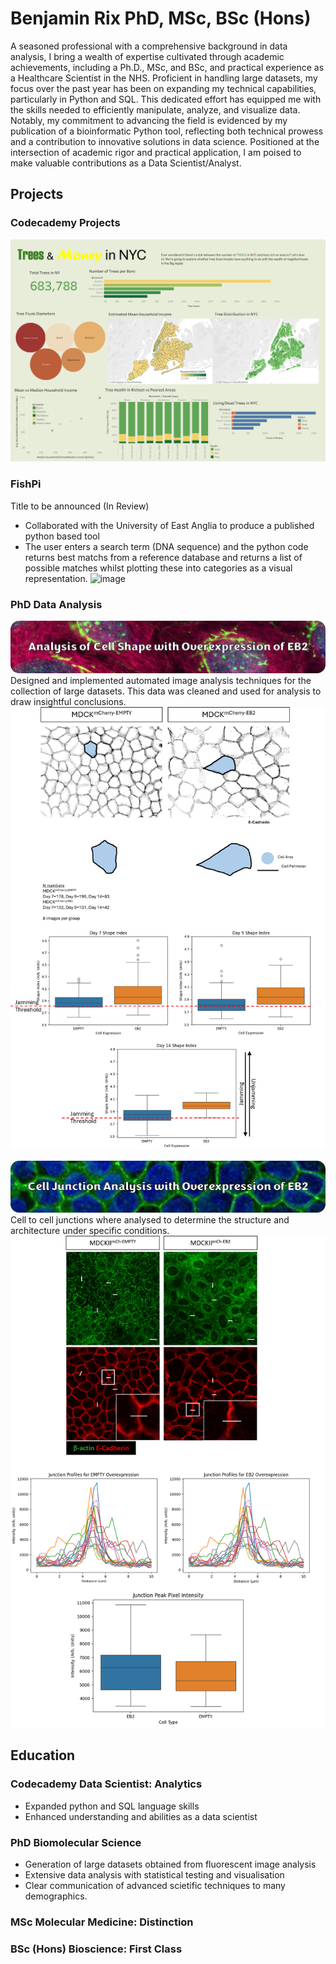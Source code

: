 # Benjamin Rix PhD, MSc, BSc (Hons)
A seasoned professional with a comprehensive background in data analysis, I bring a wealth of expertise cultivated through academic achievements, including a Ph.D., MSc, and BSc, and practical experience as a Healthcare Scientist in the NHS. Proficient in handling large datasets, my focus over the past year has been on expanding my technical capabilities, particularly in Python and SQL. This dedicated effort has equipped me with the skills needed to efficiently manipulate, analyze, and visualize data. Notably, my commitment to advancing the field is evidenced by my publication of a bioinformatic Python tool, reflecting both technical prowess and a contribution to innovative solutions in data science. Positioned at the intersection of academic rigor and practical application, I am poised to make valuable contributions as a Data Scientist/Analyst.

## Projects

### Codecademy Projects
![image](https://raw.githubusercontent.com/Ben-Rix/Ben-Rix.github.io/main/images/github/Dashboard%201.png)

### FishPi
Title to be announced (In Review)
- Collaborated with the University of East Anglia to produce a published python based tool 
- The user enters a search term (DNA sequence) and the python code returns best matchs from a reference database and returns a list of possible matches whilst plotting these into categories as a visual representation.
![image](https://github.com/Ben-Rix/Ben-Rix.github.io/assets/150383184/59297007-0116-455b-85fe-2b294487852a)


### PhD Data Analysis
![image](https://raw.githubusercontent.com/Ben-Rix/Ben-Rix.github.io/main/images/jamming/banner2.png)
Designed and implemented automated image analysis techniques for the collection of large datasets. This data was cleaned and used for analysis to draw insightful conclusions.
![image](https://raw.githubusercontent.com/Ben-Rix/Ben-Rix.github.io/main/images/jamming/comp.png)

![image](https://raw.githubusercontent.com/Ben-Rix/Ben-Rix.github.io/main/images/junction/banner.png)
Cell to cell junctions where analysed to determine the structure and architecture under specific conditions.
![image](https://raw.githubusercontent.com/Ben-Rix/Ben-Rix.github.io/main/images/junction/comp.png)


## Education

### Codecademy Data Scientist: Analytics
- Expanded python and SQL language skills
- Enhanced understanding and abilities as a data scientist

### PhD Biomolecular Science
- Generation of large datasets obtained from fluorescent image analysis
- Extensive data analysis with statistical testing and visualisation
- Clear communication of advanced scietific techniques to many demographics.

### MSc Molecular Medicine: Distinction
### BSc (Hons) Bioscience: First Class

 
